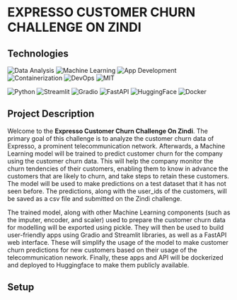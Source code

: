 # EXPRESSO CUSTOMER CHURN CHALLENGE ON ZINDI

## Technologies

![Data Analysis](https://img.shields.io/badge/Data-Analysis-blue)
![Machine Learning](https://img.shields.io/badge/Machine-Learning-blue)
![App Development](https://img.shields.io/badge/App-Development-blue)
![Containerization](https://img.shields.io/badge/Containerization-blue)
![DevOps](https://img.shields.io/badge/DevOps-blue)
![MIT](https://img.shields.io/badge/MIT-License-blue?style=flat)

![Python](https://img.shields.io/badge/Python-3.11-brightgreen)
![Streamlit](https://img.shields.io/badge/Streamlit-1.27.2-brightgreen)
![Gradio](https://img.shields.io/badge/Gradio-3.50.2-brightgreen)
![FastAPI](https://img.shields.io/badge/FastAPI-0.104.0-brightgreen)
![HuggingFace](https://img.shields.io/badge/HuggingFace-0.17.3-brightgreen)
![Docker](https://img.shields.io/badge/Docker-24.0.6-brightgreen)


## Project Description

Welcome to the **Expresso Customer Churn Challenge On Zindi**. The primary goal of this challenge is to analyze the customer churn data of Expresso, a prominent telecommunication network. Afterwards, a Machine Learning model will be trained to predict customer churn for the company using the customer churn data. This will help the company monitor the churn tendencies of their customers, enabling them to know in advance the customers that are likely to churn, and take steps to retain these customers. The model will be used to make predictions on a test dataset that it has not seen before. The predictions, along with the user_ids of the customers, will be saved as a csv file and submitted on the Zindi challenge.

The trained model, along with other Machine Learning components (such as the imputer, encoder, and scaler) used to prepare the customer churn data for modelling will be exported using pickle. They will then be used to build user-friendly apps using Gradio and Streamlit libraries, as well as a FastAPI web interface. These will simplify the usage of the model to make customer churn predictions for new customers based on their usage of the telecommunication nework. Finally, these apps and API will be dockerized and deployed to Huggingface to make them publicly available.

## Setup
